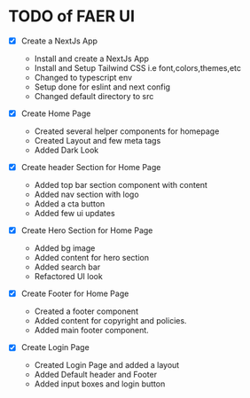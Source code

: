 # TODO of FAER UI

- [x] Create a NextJs App
  - Install and create a NextJs App
  - Install and Setup Tailwind CSS i.e font,colors,themes,etc
  - Changed to typescript env
  - Setup done for eslint and next config
  - Changed default directory to src

- [x] Create Home Page
  - Created several helper components for homepage
  - Created Layout and few meta tags
  - Added Dark Look

- [x] Create header Section for Home Page
  - Added top bar section component with content
  - Added nav section with logo
  - Added a cta button
  - Added few ui updates

- [x] Create Hero Section for Home Page
  - Added bg image
  - Added content for hero section
  - Added search bar
  - Refactored UI look

- [x] Create Footer for Home Page
  - Created a footer component
  - Added content for copyright and policies.
  - Added main footer component.

- [x] Create Login Page
  - Created Login Page and added a layout
  - Added Default header and Footer
  - Added input boxes and login button